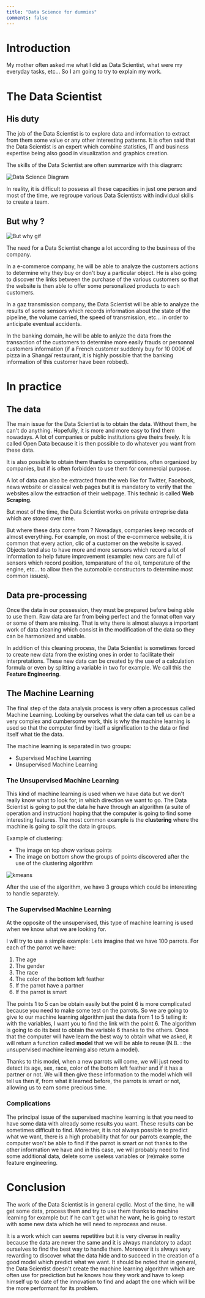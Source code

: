 ```yaml
---
title: "Data Science for dummies"
comments: false
---
```


# Introduction

My mother often asked me what I did as Data Scientist, what were my everyday tasks, etc... So I am going to try to explain my work.


# The Data Scientist

## His duty
The job of the Data Scientist is to explore data and information to extract from them some value or any other interesting patterns.
It is often said that the Data Scientist is an expert which combine statistics, IT and business expertise being also good in visualization and graphics creation.

The skills of the Data Scientist are often summarize with this diagram:

![Data Science Diagram]({{site.baseurl}}/assets/Data_Science_VD.png)

In reality, it is difficult to possess all these capacities in just one person and most of the time, we regroupe various Data Scientists with individual skills to create a team.


## But why ?
![But why gif]({{site.baseurl}}/images/giphy.gif)

The need for a Data Scientist change a lot according to the business of the company.

In a e-commerce company, he will be able to analyze the customers actions to determine why they buy or don't buy a particular object. He is also going to discover the links between the purchase of the various customers so that the website is then able to offer some personalized products to each customers.

In a gaz transmission company, the Data Scientist will be able to analyze the results of some sensors which records information about the state of the pipeline, the volume carried, the speed of transmission, etc... in order to anticipate eventual accidents.

In the banking domain, he will be able to anlyze the data from the transaction of the customers to determine more easily frauds or personnal customers information (if a French customer suddenly buy for 10 000€ of pizza in a Shangaï restaurant, it is highly possible that the banking information of this customer have been robbed).

# In practice

## The data
The main issue for the Data Scientist is to obtain the data. Without them, he can't do anything. Hopefully, it is more and more easy to find them nowadays. A lot of companies or public institutions give theirs freely. It is called Open Data because it is then possible to do whatever you want from these data.

It is also possible to obtain them thanks to competitions, often organized by companies, but if is often forbidden to use them for commercial purpose.

A lot of data can also be extracted from the web like for Twitter, Facebook, news website or classical web pages but it is mandatory to verify that the websites allow the extraction of their webpage. This technic is called **Web Scraping**.

But most of the time, the Data Scientist works on private entreprise data which are stored over time.

But where these data come from ? Nowadays, companies keep records of almost everything. For example, on most of the e-commerce website, it is common that every action, clic of a customer on the website is saved. Objects tend also to have more and more sensors which record a lot of information to help future improvement (example: new cars are full of sensors which record position, temparature of the oil, temperature of the engine, etc... to allow then the automobile constructors to determine most common issues).


## Data pre-processing
Once the data in our possession, they must be prepared before being able to use them. Raw data are far from being perfect and the format often vary or some of them are missing.
That is why there is almost always a important work of data cleaning which consist in the modification of the data so they can be harmonized and usable.

In addition of this cleaning process, the Data Scientist is sometimes forced to create new data from the existing ones in order to facilitate their interpretations. These new data can be created by the use of a calculation formula or even by splitting a variable in two for example. We call this the **Feature Engineering**.


## The Machine Learning
The final step of the data analysis process is very often a processus called Machine Learning.
Looking by ourselves what the data can tell us can be a very complex and cumbersome work, this is why the machine learning is used so that the computer find by itself a signification to the data or find itself what tie the data.

The machine learning is separated in two groups:

- Supervised Machine Learning
- Unsupervised Machine Learning

### The Unsupervised Machine Learning
This kind of machine learning is used when we have data but we don't really know what to look for, in which direction we want to go.
The Data Scientist is going to put the data he have through an algorithm (a suite of operation and instruction) hoping that the computer is going to find some interesting features.
The most common example is the **clustering** where the machine is going to split the data in groups.

Example of clustering:

- The image on top show various points
- The image on bottom show the groups of points discovered after the use of the clustering algorithm

![kmeans]({{site.baseurl}}/images/kmeans.png)

After the use of the algorithm, we have 3 groups which could be interesting to handle separately.

### The Supervised Machine Learning
At the opposite of the unsupervised, this type of machine learning is used when we know what we are looking for.

I will try to use a simple example:
Lets imagine that we have 100 parrots. For each of the parrot we have:

1. The age
2. The gender
3. The race
4. The color of the bottom left feather
5. If the parrot have a partner
6. If the parrot is smart

The points 1 to 5 can be obtain easily but the point 6 is more complicated because you need to make some test on the parrots.
So we are going to give to our machine learning algorithm just the data from 1 to 5 telling it: with the variables, I want you to find the link with the point 6. The algorithm is going to do its best to obtain the variable 6 thanks to the others. Once that the computer will have learn the best way to obtain what we asked, it will return a function called **model** that we will be able to reuse (N.B. : the unsupervised machine learning also return a model).

Thanks to this model, when a new parrots will come, we will just need to detect its age, sex, race, color of the bottom left feather and if it has a partner or not. We will then give these information to the model which will tell us then if, from what it learned before, the parrots is smart or not, allowing us to earn some precious time.

### Complications
The principal issue of the supervised machine learning is that you need to have some data with already some results you want. These results can be sometimes difficult to find.
Moreover, it is not always possible to predict what we want, there is a high probability that for our parrots example, the computer won't be able to find if the parrot is smart or not thanks to the other information we have and in this case, we will probably need to find some additional data, delete some useless variables or (re)make some feature engineering.


# Conclusion
The work of the Data Scientist is in general cyclic. Most of the time, he will get some data, process them and try to use them thanks to machine learning for example but if he can't get what he want, he is going to restart with some new data which he will need to reprocess and reuse.

It is a work which can seems repetitive but it is very diverse in reality because the data are never the same and it is always mandatory to adapt ourselves to find the best way to handle them. Moreover it is always very rewarding to discover what the data hide and to succeed in the creation of a good model which predict what we want. It should be noted that in general, the Data Scientist doesn't create the machine learning algorithm which are often use for prediction but he knows how they work and have to keep himself up to date of the innovation to find and adapt the one which will be the more performant for its problem.
